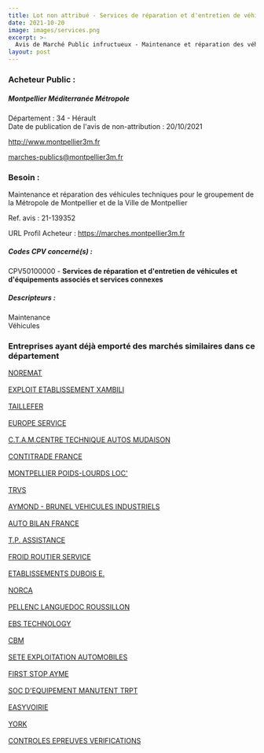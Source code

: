 ```yaml
---
title: Lot non attribué - Services de réparation et d'entretien de véhicules et d'équipements associés et services connexes
date: 2021-10-20
image: images/services.png
excerpt: >-
  Avis de Marché Public infructueux - Maintenance et réparation des véhicules techniques pour le groupement de la Métropole de Montpellier et de la Ville de Montpellier
layout: post
---
```


### Acheteur Public :
##### Montpellier Méditerranée Métropole
Département : 34 - Hérault<br/>
Date de publication de l'avis de non-attribution : 20/10/2021


http://www.montpellier3m.fr

marches-publics@montpellier3m.fr


### Besoin :

Maintenance et réparation des véhicules techniques pour le groupement de la Métropole de Montpellier et de la Ville de Montpellier

Ref. avis : 21-139352

URL Profil Acheteur : https://marches.montpellier3m.fr

##### Codes CPV concerné(s) :
CPV50100000 - **Services de réparation et d'entretien de véhicules et d'équipements associés et services connexes** <br/>

##### Descripteurs :
Maintenance <br/>
Véhicules <br/>

### Entreprises ayant déjà emporté des marchés similaires dans ce département
<a href="/entreprise-546/siren-322213679">NOREMAT</a><br/><br/>
<a href="/entreprise-547/siren-331891234">EXPLOIT ETABLISSEMENT XAMBILI</a><br/><br/>
<a href="/entreprise-549/siren-340000264">TAILLEFER</a><br/><br/>
<a href="/entreprise-552/siren-383888187">EUROPE SERVICE</a><br/><br/>
<a href="/entreprise-553/siren-388095507">C.T.A.M.CENTRE TECHNIQUE AUTOS MUDAISON</a><br/><br/>
<a href="/entreprise-554/siren-394479034">CONTITRADE FRANCE</a><br/><br/>
<a href="/entreprise-558/siren-420098915">MONTPELLIER POIDS-LOURDS LOC'</a><br/><br/>
<a href="/entreprise-559/siren-424215507">TRVS</a><br/><br/>
<a href="/entreprise-560/siren-434039855">AYMOND - BRUNEL VEHICULES INDUSTRIELS</a><br/><br/>
<a href="/entreprise-560/siren-437807795">AUTO BILAN FRANCE</a><br/><br/>
<a href="/entreprise-561/siren-439254236">T.P. ASSISTANCE</a><br/><br/>
<a href="/entreprise-561/siren-442105193">FROID ROUTIER SERVICE</a><br/><br/>
<a href="/entreprise-563/siren-466801065">ETABLISSEMENTS DUBOIS E.</a><br/><br/>
<a href="/entreprise-566/siren-490888799">NORCA</a><br/><br/>
<a href="/entreprise-567/siren-500474978">PELLENC LANGUEDOC ROUSSILLON</a><br/><br/>
<a href="/entreprise-571/siren-528186372">EBS TECHNOLOGY</a><br/><br/>
<a href="/entreprise-571/siren-531402386">CBM</a><br/><br/>
<a href="/entreprise-573/siren-682680038">SETE EXPLOITATION AUTOMOBILES</a><br/><br/>
<a href="/entreprise-573/siren-722620119">FIRST STOP AYME</a><br/><br/>
<a href="/entreprise-575/siren-778128462">SOC D'EQUIPEMENT MANUTENT TRPT</a><br/><br/>
<a href="/entreprise-576/siren-800780124">EASYVOIRIE</a><br/><br/>
<a href="/entreprise-577/siren-803877554">YORK</a><br/><br/>
<a href="/entreprise-578/siren-813950565">CONTROLES EPREUVES VERIFICATIONS</a><br/><br/>
